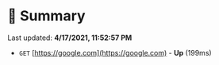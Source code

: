 # 📖 Summary
Last updated: **4/17/2021, 11:52:57 PM**

- `GET` [https://google.com](https://google.com) - **Up** (199ms)
